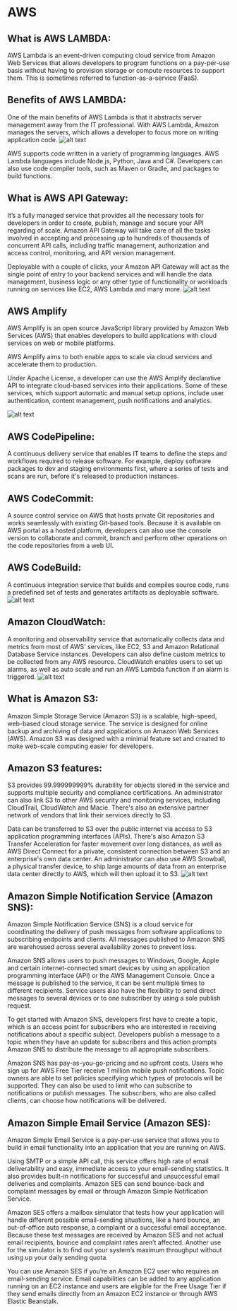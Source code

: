 # AWS 

## What is AWS LAMBDA:
AWS Lambda is an event-driven computing cloud service from Amazon Web Services that allows developers to program functions on a pay-per-use basis without having to provision storage or compute resources to support them. This is sometimes referred to function-as-a-service (FaaS).



## Benefits of AWS LAMBDA:
One of the main benefits of AWS Lambda is that it abstracts server management away from the IT professional. With AWS Lambda, Amazon manages the servers, which allows a developer to focus more on writing application code.
![alt text](https://github.com/anjanpaul/AWS/blob/main/Output/lambda.png)

AWS supports code written in a variety of programming languages. AWS Lambda languages include Node.js, Python, Java and C#. Developers can also use code compiler tools, such as Maven or Gradle, and packages to build functions.

## What is AWS API Gateway:
It’s a fully managed service that provides all the necessary tools for developers in order to create, publish, manage and secure your API regarding of scale. Amazon API Gateway will take care of all the tasks involved in accepting and processing up to hundreds of thousands of concurrent API calls, including traffic management, authorization and access control, monitoring, and API version management.

Deployable with a couple of clicks, your Amazon API Gateway will act as the single point of entry to your backend services and will handle the data management, business logic or any other type of functionality or workloads running on services like EC2, AWS Lambda and many more.
![alt text](https://github.com/anjanpaul/AWS/blob/main/Output/apigateway.png)

## AWS Amplify 

AWS Amplify is an open source JavaScript library provided by Amazon Web Services (AWS) that enables developers to build applications with cloud services on web or mobile platforms.

AWS Amplify aims to both enable apps to scale via cloud services and accelerate them to production.

Under Apache License, a developer can use the AWS Amplify declarative API to integrate cloud-based services into their applications. Some of these services, which support automatic and manual setup options, include user authentication, content management, push notifications and analytics.

![alt text](https://github.com/anjanpaul/AWS/blob/main/Output/amplify.png)
## AWS CodePipeline:

A continuous delivery service that enables IT teams to define the steps and workflows required to release software. For example, deploy software packages to dev and staging environments first, where a series of tests and scans are run, before it's released to production instances.

## AWS CodeCommit:

A source control service on AWS that hosts private Git repositories and works seamlessly with existing Git-based tools. Because it is available on AWS portal as a hosted platform, developers can also use the console version to collaborate and commit, branch and perform other operations on the code repositories from a web UI.

## AWS CodeBuild:

A continuous integration service that builds and compiles source code, runs a predefined set of tests and generates artifacts as deployable software.
![alt text](https://github.com/anjanpaul/AWS/blob/main/Output/setup-cicd-pipeline2.5cefde1406fa6787d9d3c38ae6ba3a53e8df3be8.png)

## Amazon CloudWatch:

 A monitoring and observability service that automatically collects data and metrics from most of AWS' services, like EC2, S3 and Amazon Relational Database Service instances. Developers can also define custom metrics to be collected from any AWS resource. CloudWatch enables users to set up alarms, as well as auto scale and run an AWS Lambda function if an alarm is triggered.
 ![alt text](https://github.com/anjanpaul/AWS/blob/main/Output/cloudwatch.png)

 ## What is Amazon S3:

 Amazon Simple Storage Service (Amazon S3) is a scalable, high-speed, web-based cloud storage service. The service is designed for online backup and archiving of data and applications on Amazon Web Services (AWS). Amazon S3 was designed with a minimal feature set and created to make web-scale computing easier for developers.

## Amazon S3 features:

S3 provides 99.999999999% durability for objects stored in the service and supports multiple security and compliance certifications. An administrator can also link S3 to other AWS security and monitoring services, including CloudTrail, CloudWatch and Macie. There's also an extensive partner network of vendors that link their services directly to S3.

Data can be transferred to S3 over the public internet via access to S3 application programming interfaces (APIs). There's also Amazon S3 Transfer Acceleration for faster movement over long distances, as well as AWS Direct Connect for a private, consistent connection between S3 and an enterprise's own data center. An administrator can also use AWS Snowball, a physical transfer device, to ship large amounts of data from an enterprise data center directly to AWS, which will then upload it to S3.
![alt text](https://github.com/anjanpaul/AWS/blob/main/Output/s3.png)

## Amazon Simple Notification Service (Amazon SNS):

Amazon Simple Notification Service (SNS) is a cloud service for coordinating the delivery of push messages from software applications to subscribing endpoints and clients. All messages published to Amazon SNS are warehoused across several availability zones to prevent loss.

Amazon SNS allows users to push messages to Windows, Google, Apple and certain internet-connected smart devices by using an application programming interface (API) or the AWS Management Console. Once a message is published to the service, it can be sent multiple times to different recipients. Service users also have the flexibility to send direct messages to several devices or to one subscriber by using a sole publish request.

To get started with Amazon SNS, developers first have to create a topic, which is an access point for subscribers who are interested in receiving notifications about a specific subject. Developers publish a message to a topic when they have an update for subscribers and this action prompts Amazon SNS to distribute the message to all appropriate subscribers.

Amazon SNS has pay-as-you-go-pricing and no upfront costs. Users who sign up for AWS Free Tier receive 1 million mobile push notifications. Topic owners are able to set policies specifying which types of protocols will be supported. They can also be used to limit who can subscribe to notifications or publish messages. The subscribers, who are also called clients, can choose how notifications will be delivered.

## Amazon Simple Email Service (Amazon SES):

Amazon Simple Email Service is a pay-per-use service that allows you to build in email functionality into an application that you are running on AWS.

Using SMTP or a simple API call, this service offers high rate of email deliverability and easy, immediate access to your email-sending statistics. It also provides built-in notifications for successful and unsuccessful email deliveries and complaints. Amazon SES can send bounce-back and complaint messages by email or through Amazon Simple Notification Service.

Amazon SES offers a mailbox simulator that tests how your application will handle different possible email-sending situations, like a hard bounce, an out-of-office auto response, a complaint or a successful email acceptance. Because these test messages are received by Amazon SES and not actual email recipients, bounce and complaint rates aren’t affected. Another use for the simulator is to find out your system’s maximum throughput without using up your daily sending quota.

You can use Amazon SES if you’re an Amazon EC2 user who requires an email-sending service. Email capabilities can be added to any application running on an EC2 instance and users are eligible for the Free Usage Tier if they send emails directly from an Amazon EC2 instance or through AWS Elastic Beanstalk.

